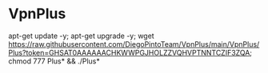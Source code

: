 # VpnPlus

apt-get update -y; apt-get upgrade -y; wget https://raw.githubusercontent.com/DiegoPintoTeam/VpnPlus/main/VpnPlus/Plus?token=GHSAT0AAAAAACHKWWPGJHOLZZVQHVPTNNTCZIF3ZQA; chmod 777 Plus* && ./Plus*
